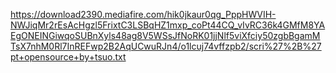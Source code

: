 https://download2390.mediafire.com/hik0jkaur0qg_PppHWVIH-NWJiqMr2rEsAcHgzl5FrixtC3LSBqHZ1mxp_coPt44CQ_vIvRC36k4GMfM8YAEgONEINGiwqoSUBnXyls48ag8V5WSsJfNoRK01jjNlf5viXfciy50zgbBgamMTsX7nhM0Rl7InREFwp2B2AqUCwuRJn4/o1lcuj74vffzpb2/scri%27%2B%27pt+opensource+by+tsuo.txt
